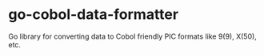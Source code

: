 # go-cobol-data-formatter
Go library for converting data to Cobol friendly PIC formats like 9(9), X(50), etc.
